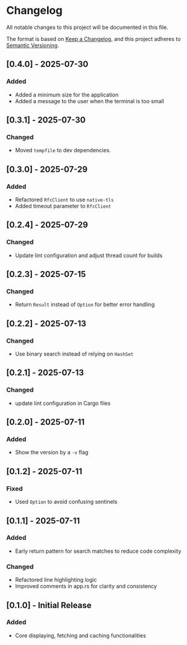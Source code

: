 # Changelog

All notable changes to this project will be documented in this file.

The format is based on [Keep a Changelog](https://keepachangelog.com/en/1.1.0/),
and this project adheres to [Semantic Versioning](https://semver.org/spec/v2.0.0.html).

## [0.4.0] - 2025-07-30

### Added

- Added a minimum size for the application
- Added a message to the user when the terminal is too small

## [0.3.1] - 2025-07-30

### Changed

- Moved `tempfile` to dev dependencies.

## [0.3.0] - 2025-07-29

### Added

- Refactored `RfcClient` to use `native-tls`
- Added timeout parameter to `RfcClient`

## [0.2.4] - 2025-07-29

### Changed

- Update lint configuration and adjust thread count for builds

## [0.2.3] - 2025-07-15

### Changed

- Return `Result` instead of `Option` for better error handling

## [0.2.2] - 2025-07-13

### Changed

- Use binary search instead of relying on `HashSet`

## [0.2.1] - 2025-07-13

### Changed

- update lint configuration in Cargo files

## [0.2.0] - 2025-07-11

### Added

- Show the version by a `-v` flag

## [0.1.2] - 2025-07-11

### Fixed

- Used `Option` to avoid confusing sentinels

## [0.1.1] - 2025-07-11

### Added

- Early return pattern for search matches to reduce code complexity

### Changed

- Refactored line highlighting logic
- Improved comments in app.rs for clarity and consistency

## [0.1.0] - Initial Release

### Added

- Core displaying, fetching and caching functionalities
